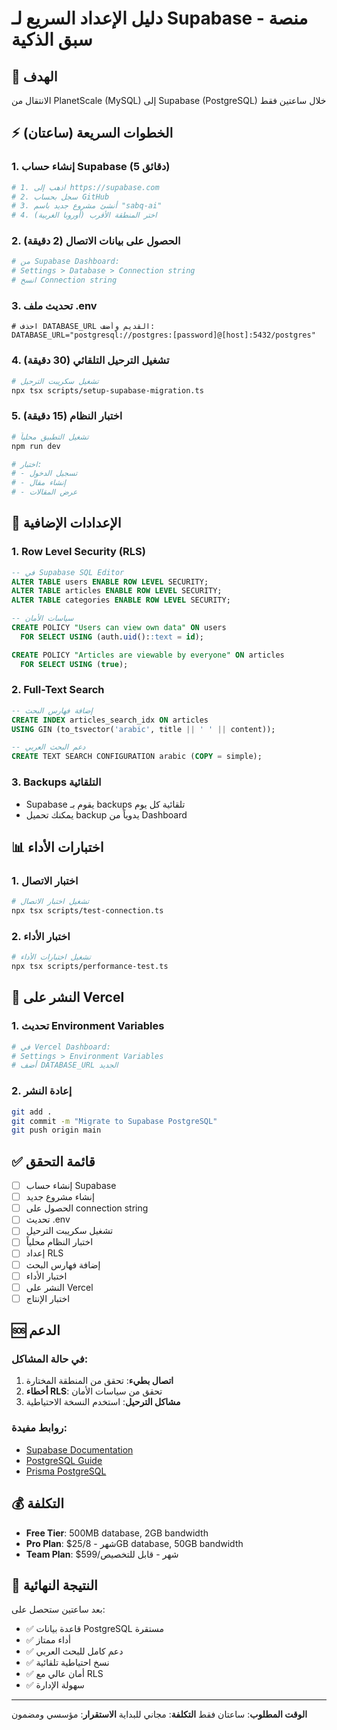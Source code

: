 # دليل الإعداد السريع لـ Supabase - منصة سبق الذكية

## 🎯 الهدف
الانتقال من PlanetScale (MySQL) إلى Supabase (PostgreSQL) خلال ساعتين فقط

## ⚡ الخطوات السريعة (ساعتان)

### 1. إنشاء حساب Supabase (5 دقائق)
```bash
# 1. اذهب إلى https://supabase.com
# 2. سجل بحساب GitHub
# 3. أنشئ مشروع جديد باسم "sabq-ai"
# 4. اختر المنطقة الأقرب (أوروبا الغربية)
```

### 2. الحصول على بيانات الاتصال (2 دقيقة)
```bash
# من Supabase Dashboard:
# Settings > Database > Connection string
# انسخ Connection string
```

### 3. تحديث ملف .env
```env
# احذف DATABASE_URL القديم وأضف:
DATABASE_URL="postgresql://postgres:[password]@[host]:5432/postgres"
```

### 4. تشغيل الترحيل التلقائي (30 دقيقة)
```bash
# تشغيل سكريبت الترحيل
npx tsx scripts/setup-supabase-migration.ts
```

### 5. اختبار النظام (15 دقيقة)
```bash
# تشغيل التطبيق محلياً
npm run dev

# اختبار:
# - تسجيل الدخول
# - إنشاء مقال
# - عرض المقالات
```

## 🔧 الإعدادات الإضافية

### 1. Row Level Security (RLS)
```sql
-- في Supabase SQL Editor
ALTER TABLE users ENABLE ROW LEVEL SECURITY;
ALTER TABLE articles ENABLE ROW LEVEL SECURITY;
ALTER TABLE categories ENABLE ROW LEVEL SECURITY;

-- سياسات الأمان
CREATE POLICY "Users can view own data" ON users
  FOR SELECT USING (auth.uid()::text = id);

CREATE POLICY "Articles are viewable by everyone" ON articles
  FOR SELECT USING (true);
```

### 2. Full-Text Search
```sql
-- إضافة فهارس البحث
CREATE INDEX articles_search_idx ON articles 
USING GIN (to_tsvector('arabic', title || ' ' || content));

-- دعم البحث العربي
CREATE TEXT SEARCH CONFIGURATION arabic (COPY = simple);
```

### 3. Backups التلقائية
- Supabase يقوم بـ backups تلقائية كل يوم
- يمكنك تحميل backup يدوياً من Dashboard

## 📊 اختبارات الأداء

### 1. اختبار الاتصال
```bash
# تشغيل اختبار الاتصال
npx tsx scripts/test-connection.ts
```

### 2. اختبار الأداء
```bash
# تشغيل اختبارات الأداء
npx tsx scripts/performance-test.ts
```

## 🚀 النشر على Vercel

### 1. تحديث Environment Variables
```bash
# في Vercel Dashboard:
# Settings > Environment Variables
# أضف DATABASE_URL الجديد
```

### 2. إعادة النشر
```bash
git add .
git commit -m "Migrate to Supabase PostgreSQL"
git push origin main
```

## ✅ قائمة التحقق

- [ ] إنشاء حساب Supabase
- [ ] إنشاء مشروع جديد
- [ ] الحصول على connection string
- [ ] تحديث .env
- [ ] تشغيل سكريبت الترحيل
- [ ] اختبار النظام محلياً
- [ ] إعداد RLS
- [ ] إضافة فهارس البحث
- [ ] اختبار الأداء
- [ ] النشر على Vercel
- [ ] اختبار الإنتاج

## 🆘 الدعم

### في حالة المشاكل:
1. **اتصال بطيء**: تحقق من المنطقة المختارة
2. **أخطاء RLS**: تحقق من سياسات الأمان
3. **مشاكل الترحيل**: استخدم النسخة الاحتياطية

### روابط مفيدة:
- [Supabase Documentation](https://supabase.com/docs)
- [PostgreSQL Guide](https://www.postgresql.org/docs/)
- [Prisma PostgreSQL](https://www.prisma.io/docs/concepts/database-connectors/postgresql)

## 💰 التكلفة

- **Free Tier**: 500MB database, 2GB bandwidth
- **Pro Plan**: $25/شهر - 8GB database, 50GB bandwidth
- **Team Plan**: $599/شهر - قابل للتخصيص

## 🎉 النتيجة النهائية

بعد ساعتين ستحصل على:
- ✅ قاعدة بيانات PostgreSQL مستقرة
- ✅ أداء ممتاز
- ✅ دعم كامل للبحث العربي
- ✅ نسخ احتياطية تلقائية
- ✅ أمان عالي مع RLS
- ✅ سهولة الإدارة

---

**الوقت المطلوب**: ساعتان فقط
**التكلفة**: مجاني للبداية
**الاستقرار**: مؤسسي ومضمون 